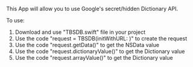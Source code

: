 This App will allow you to use Google's secret/hidden Dictionary API.  
  
To use:  
  
1.  Download and use "TBSDB.swift" file in your project  
2.  Use the code "request = TBSDB(initWithURL: <YOUR LINK>)" to create the request  
3.  Use the code "request.getData()" to get the NSData value  
4.  Use the code "request.dictionaryValue()" to get the Dictionary value  
5.  Use the code "request.arrayValue()" to get the Dictionary value  
